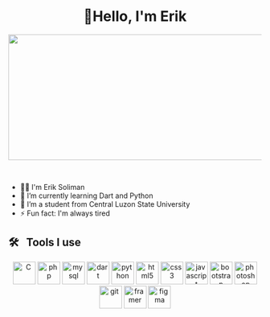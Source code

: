 <h1 align="center">🚀Hello, I'm Erik</h1>

<!--
**Esolmn/Esolmn** is a ✨ _special_ ✨ repository because its `README.md` (this file) appears on your GitHub profile.

Here are some ideas to get you started:
-->

<a href="https://www.instagram.com/e_solmn/">
  <img height="250" width="1100" src="https://user-images.githubusercontent.com/74038190/225813708-98b745f2-7d22-48cf-9150-083f1b00d6c9.gif"/>
</a>
<p>&nbsp;&nbsp;</p>

- 🧑‍🦰 I'm Erik Soliman
- 🌱 I’m currently learning Dart and Python
- 🏫 I’m a student from Central Luzon State University
- ⚡ Fun fact: I'm always tired
<h2> 🛠️ &nbsp;&nbsp;Tools I use</h2>
<p align="center">
  <img src="https://cdn.jsdelivr.net/gh/devicons/devicon@latest/icons/c/c-original.svg" alt="C" width="45" height="45"/>
  <img src="https://cdn.jsdelivr.net/gh/devicons/devicon@latest/icons/php/php-original.svg" alt="php" width="45" height="45" margin-left: 5px/>
  <img src="https://cdn.jsdelivr.net/gh/devicons/devicon@latest/icons/mysql/mysql-original-wordmark.svg" alt="mysql" width="45" height="45" margin-left: 5px/>
  <img src="https://cdn.jsdelivr.net/gh/devicons/devicon@latest/icons/dart/dart-plain.svg" alt="dart" width="45" height="45" margin-left: 5px/>
  <img src="https://cdn.jsdelivr.net/gh/devicons/devicon@latest/icons/python/python-original.svg" alt="python" width="45" height="45" margin-left: 5px/>
  <img src="https://cdn.jsdelivr.net/gh/devicons/devicon@latest/icons/html5/html5-original.svg" alt="html5" width="45" height="45" margin-left: 5px/>
  <img src="https://cdn.jsdelivr.net/gh/devicons/devicon@latest/icons/css3/css3-original.svg" alt="css3" width="45" height="45" margin-left: 5px/>
  <img src="https://cdn.jsdelivr.net/gh/devicons/devicon@latest/icons/javascript/javascript-original.svg" alt="javascript" width="45" height="45" margin-left: 5px/>
  <img src="https://cdn.jsdelivr.net/gh/devicons/devicon@latest/icons/bootstrap/bootstrap-original.svg" alt="bootstrap" width="45" height="45" margin-left: 5px/>
  <img src="https://cdn.jsdelivr.net/gh/devicons/devicon@latest/icons/photoshop/photoshop-original.svg" alt="photoshop" width="45" height="45" margin-left: 5px/>
  <img src="https://cdn.jsdelivr.net/gh/devicons/devicon@latest/icons/git/git-original.svg" alt="git" width="45" height="45" margin-left: 5px/>
  <img src="https://cdn.jsdelivr.net/gh/devicons/devicon@latest/icons/framermotion/framermotion-original.svg" alt="framer" width="45" height="45" margin-left: 5px/>
  <img src="https://cdn.jsdelivr.net/gh/devicons/devicon@latest/icons/figma/figma-original.svg" alt="figma" width="45" height="45" margin-left: 5px/>
</p>
